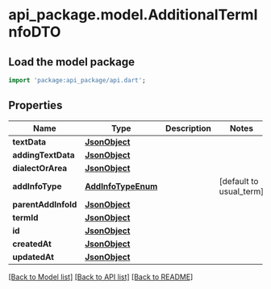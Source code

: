 # api_package.model.AdditionalTermInfoDTO

## Load the model package
```dart
import 'package:api_package/api.dart';
```

## Properties
Name | Type | Description | Notes
------------ | ------------- | ------------- | -------------
**textData** | [**JsonObject**](.md) |  | 
**addingTextData** | [**JsonObject**](.md) |  | 
**dialectOrArea** | [**JsonObject**](.md) |  | 
**addInfoType** | [**AddInfoTypeEnum**](AddInfoTypeEnum.md) |  | [default to usual_term]
**parentAddInfoId** | [**JsonObject**](.md) |  | 
**termId** | [**JsonObject**](.md) |  | 
**id** | [**JsonObject**](.md) |  | 
**createdAt** | [**JsonObject**](.md) |  | 
**updatedAt** | [**JsonObject**](.md) |  | 

[[Back to Model list]](../README.md#documentation-for-models) [[Back to API list]](../README.md#documentation-for-api-endpoints) [[Back to README]](../README.md)


